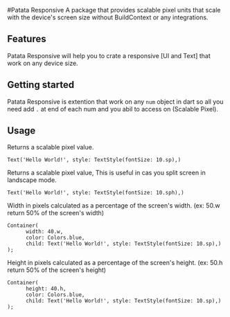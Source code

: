 
#Patata Responsive
A package that provides scalable pixel units that scale with the device's screen size without BuildContext or any integrations.


## Features
Patata Responsive will help you to crate a responsive [UI and Text] that work on any device size.

## Getting started
Patata Responsive is extention that work on any ```num``` object in dart so all you need add ```.``` at end of each num and you abil to access on (Scalable Pixel).

## Usage

Returns a scalable pixel value.
```
Text('Hello World!', style: TextStyle(fontSize: 10.sp),)
```

Returns a scalable pixel value, This is useful in cas you split screen in landscape mode.
```
Text('Hello World!', style: TextStyle(fontSize: 10.sph),)
```

Width in pixels calculated as a percentage of the screen's width. (ex: 50.w return 50% of the screen's width)
```
Container(
      width: 40.w,
      color: Colors.blue,
      child: Text('Hello World!', style: TextStyle(fontSize: 10.sp),)
);
```

Height in pixels calculated as a percentage of the screen's height. (ex: 50.h return 50% of the screen's height)
```
Container(
      height: 40.h,
      color: Colors.blue,
      child: Text('Hello World!', style: TextStyle(fontSize: 10.sp),)
);
```
